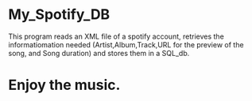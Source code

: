 # My_Spotify_DB

This program reads an XML file of a spotify account, retrieves the informatiomation needed (Artist,Album,Track,URL for the preview of the song, and Song duration) and stores them in a SQL_db.
# Enjoy the music.
